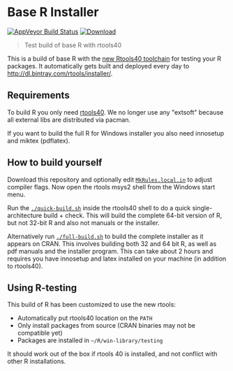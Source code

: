 # Base R Installer

[![AppVeyor Build Status](https://ci.appveyor.com/api/projects/status/github/r-windows/r-testing?svg=true)](https://ci.appveyor.com/project/jeroen/r-testing) 
[![Download](https://api.bintray.com/packages/rtools/installer/testing/images/download.svg)](https://dl.bintray.com/rtools/installer/R-testing-win.exe)

> Test build of base R with rtools40

This is a build of base R with the [new Rtools40 toolchain](https://github.com/r-windows/rtools-installer) for testing your R packages. 
It automatically gets built and deployed every day to http://dl.bintray.com/rtools/installer/.

## Requirements

To build R you only need [rtools40](https://github.com/r-windows/docs/blob/master/rtools40.md). We no longer use any "extsoft" because all external libs are distributed via pacman. 

If you want to build the full R for Windows installer you also need innosetup and miktex (pdflatex).

## How to build yourself

Download this repository and optionally edit [`MkRules.local.in`](MkRules.local.in) to adjust compiler flags. Now open the rtools msys2 shell from the Windows start menu.

Run the  [`./quick-build.sh`](quick-build.sh) inside the rtools40 shell to do a quick single-architecture build + check. This will build the complete 64-bit version of R, but not 32-bit R and also not manuals or the installer.

Alternatively run [`./full-build.sh`](full-build.sh) to build the complete installer as it appears on CRAN. This involves building both 32 and 64 bit R, as well as pdf manuals and the installer program. This can take about 2 hours and requires you have innosetup and latex installed on your machine (in addition to rtools40).

## Using R-testing 

This build of R has been customized to use the new rtools:

 - Automatically put rtools40 location on the `PATH`
 - Only install packages from source (CRAN binaries may not be compatible yet)
 - Packages are installed in `~/R/win-library/testing`

It should work out of the box if rtools 40 is installed, and not conflict with other R installations.
